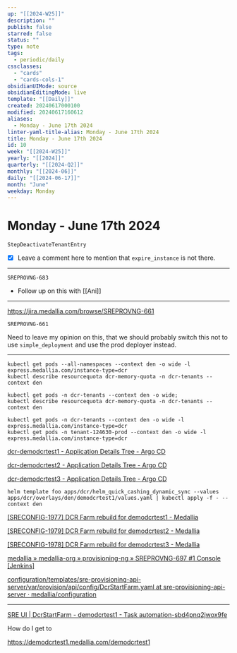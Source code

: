 ```yaml
---
up: "[[2024-W25]]"
description: ""
publish: false
starred: false
status: ""
type: note
tags:
  - periodic/daily
cssclasses:
  - "cards"
  - "cards-cols-1"
obsidianUIMode: source
obsidianEditingMode: live
template: "[[Daily]]"
created: 20240617000100
modified: 20240617160612
aliases:
  - Monday - June 17th 2024
linter-yaml-title-alias: Monday - June 17th 2024
title: Monday - June 17th 2024
id: 10
week: "[[2024-W25]]"
yearly: "[[2024]]"
quarterly: "[[2024-Q2]]"
monthly: "[[2024-06]]"
daily: "[[2024-06-17]]"
month: "June"
weekday: Monday
---
```


# Monday - June 17th 2024

```
StepDeactivateTenantEntry
```

- [x] Leave a comment here to mention that `expire_instance` is not there.

---

```
SREPROVNG-683
```

- Follow up on this with [[Ani]]

---

https://jira.medallia.com/browse/SREPROVNG-661

```
SREPROVNG-661
```

Need to leave my opinion on this, that we should probably switch this not to use `simple_deployment` and use the prod deployer instead.

---

```
kubectl get pods --all-namespaces --context den -o wide -l express.medallia.com/instance-type=dcr
kubectl describe resourcequota dcr-memory-quota -n dcr-tenants --context den
```

```
kubectl get pods -n dcr-tenants --context den -o wide;
kubectl describe resourcequota dcr-memory-quota -n dcr-tenants --context den
```

```
kubectl get pods -n dcr-tenants --context den -o wide -l express.medallia.com/instance-type=dcr
kubectl get pods -n tenant-124630-prod --context den -o wide -l express.medallia.com/instance-type=dcr
```

[dcr-demodcrtest1 - Application Details Tree - Argo CD](https://argocd.den.medallia.com/applications/dcr-demodcrtest1?resource=)

[dcr-demodcrtest2 - Application Details Tree - Argo CD](https://argocd.den.medallia.com/applications/dcr-demodcrtest2?resource=)

[dcr-demodcrtest3 - Application Details Tree - Argo CD](https://argocd.den.medallia.com/applications/dcr-demodcrtest3?resource=)

```
helm template foo apps/dcr/helm_quick_cashing_dynamic_sync --values apps/dcr/overlays/den/demodcrtest1/values.yaml | kubectl apply -f - --context den
```

[[SRECONFIG-1977] DCR Farm rebuild for demodcrtest1 - Medallia](https://jira-dc-staging.medallia.com/browse/SRECONFIG-1977)

[[SRECONFIG-1979] DCR Farm rebuild for demodcrtest2 - Medallia](https://jira-dc-staging.medallia.com/browse/SRECONFIG-1979)

[[SRECONFIG-1978] DCR Farm rebuild for demodcrtest3 - Medallia](https://jira-dc-staging.medallia.com/browse/SRECONFIG-1978)

[medallia » medallia-org » provisioning-ng » SREPROVNG-697 #1 Console [Jenkins]](https://jenkins.eng.medallia.com/community3/job/medallia/job/medallia-org/job/provisioning-ng/job/SREPROVNG-697/1/console)

[configuration/templates/sre-provisioning-api-server/var/provision/api/config/DcrStartFarm.yaml at sre-provisioning-api-server · medallia/configuration](https://github.medallia.com/medallia/configuration/blob/sre-provisioning-api-server/templates/sre-provisioning-api-server/var/provision/api/config/DcrStartFarm.yaml)

---

[SRE UI | DcrStartFarm - demodcrtest1 - Task automation-sbd4pnq2jwox9fe](https://sre-provisioning-api-dev.den.medallia.com/ui/task/automation-sbd4pnq2jwox9fe)



How do I get to

https://demodcrtest1.medallia.com/demodcrtest1
